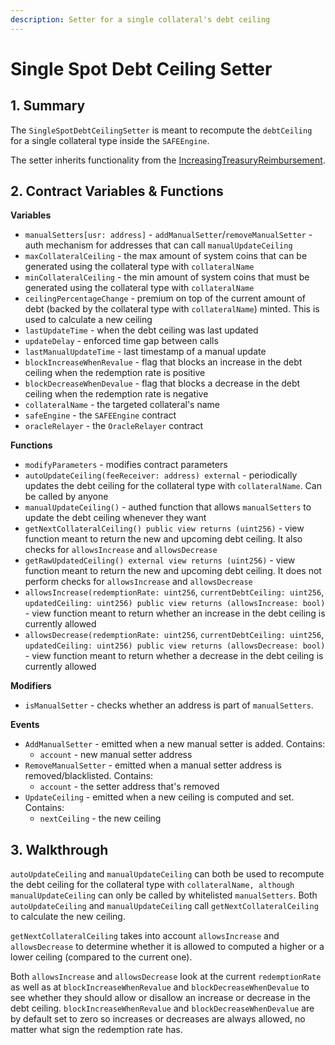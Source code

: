 ```yaml
---
description: Setter for a single collateral's debt ceiling
---
```


# Single Spot Debt Ceiling Setter

## 1. Summary <a id="1-introduction-summary"></a>

The `SingleSpotDebtCeilingSetter` is meant to recompute the `debtCeiling` for a single collateral type inside the `SAFEEngine`.  
  
The setter inherits functionality from the [IncreasingTreasuryReimbursement](https://docs.reflexer.finance/system-contracts/sustainability-module/increasing-treasury-reimbursement).

## 2. Contract Variables & Functions <a id="2-contract-details"></a>

**Variables**

* `manualSetters[usr: address]` - `addManualSetter`/`removeManualSetter` - auth mechanism for addresses that can call `manualUpdateCeiling`
* `maxCollateralCeiling` - the max amount of system coins that can be generated using the collateral type with `collateralName`
* `minCollateralCeiling` - the min amount of system coins that must be generated using the collateral type with `collateralName`
* `ceilingPercentageChange` - premium on top of the current amount of debt \(backed by the collateral type with `collateralName`\) minted. This is used to calculate a new ceiling
* `lastUpdateTime` - when the debt ceiling was last updated
* `updateDelay` - enforced time gap between calls
* `lastManualUpdateTime` - last timestamp of a manual update
* `blockIncreaseWhenRevalue` - flag that blocks an increase in the debt ceiling when the redemption rate is positive
* `blockDecreaseWhenDevalue` - flag that blocks a decrease in the debt ceiling when the redemption rate is negative
* `collateralName` - the targeted collateral's name
* `safeEngine` - the `SAFEEngine` contract
* `oracleRelayer` - the `OracleRelayer` contract

**Functions**

* `modifyParameters` - modifies contract parameters
* `autoUpdateCeiling(feeReceiver: address) external` - periodically updates the debt ceiling for the collateral type with `collateralName`. Can be called by anyone
* `manualUpdateCeiling()` - authed function that allows `manualSetters` to update the debt ceiling whenever they want
* `getNextCollateralCeiling() public view returns (uint256)` - view function meant to return the new and upcoming debt ceiling. It also checks for `allowsIncrease` and `allowsDecrease`
* `getRawUpdatedCeiling() external view returns (uint256)` - view function meant to return the new and upcoming debt ceiling. It does not perform checks for `allowsIncrease` and `allowsDecrease`
* `allowsIncrease(redemptionRate: uint256`, `currentDebtCeiling: uint256`, `updatedCeiling: uint256) public view returns (allowsIncrease: bool)` - view function meant to return whether an increase in the debt ceiling is currently allowed
* `allowsDecrease(redemptionRate: uint256`, `currentDebtCeiling: uint256`, `updatedCeiling: uint256) public view returns (allowsDecrease: bool)` - view function meant to return whether a decrease in the debt ceiling is currently allowed

**Modifiers**

* `isManualSetter` - checks whether an address is part of `manualSetters`.

**Events**

* `AddManualSetter` - emitted when a new manual setter is added. Contains:
  * `account` - new manual setter address
* `RemoveManualSetter` - emitted when a manual setter address is removed/blacklisted. Contains:
  * `account` - the setter address that's removed
* `UpdateCeiling` - emitted when a new ceiling is computed and set. Contains:
  * `nextCeiling` - the new ceiling

## 3. Walkthrough <a id="2-contract-details"></a>

`autoUpdateCeiling` and `manualUpdateCeiling` can both be used to recompute the debt ceiling for the collateral type with `collateralName, although manualUpdateCeiling` can only be called by whitelisted `manualSetters`. Both `autoUpdateCeiling` and `manualUpdateCeiling` call `getNextCollateralCeiling` to calculate the new ceiling.

`getNextCollateralCeiling` takes into account `allowsIncrease` and `allowsDecrease` to determine whether it is allowed to computed a higher or a lower ceiling \(compared to the current one\).

Both `allowsIncrease` and `allowsDecrease` look at the current `redemptionRate` as well as at `blockIncreaseWhenRevalue` and `blockDecreaseWhenDevalue` to see whether they should allow or disallow an increase or decrease in the debt ceiling. `blockIncreaseWhenRevalue` and `blockDecreaseWhenDevalue` are by default set to zero so increases or decreases are always allowed, no matter what sign the redemption rate has.

